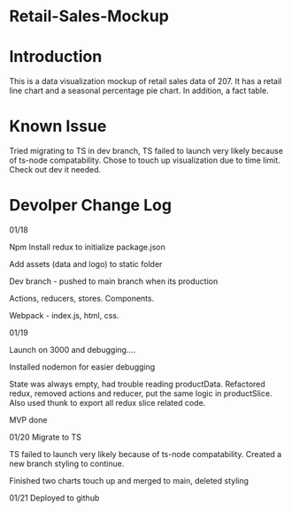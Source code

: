 # Retail-Sales-Mockup

# Introduction

This is a data visualization mockup of retail sales data of 207. It has a retail line chart and a seasonal percentage pie chart. In addition, a fact table.

# Known Issue

Tried migrating to TS in dev branch, TS failed to launch very likely because of ts-node compatability. Chose to touch up visualization due to time limit. Check out dev it needed.

# Devolper Change Log

01/18

Npm Install redux to initialize package.json

Add assets (data and logo) to static folder

Dev branch - pushed to main branch when its production

Actions, reducers, stores. Components.

Webpack - index.js, html, css.

01/19

Launch on 3000 and debugging….

Installed nodemon for easier debugging

State was always empty, had trouble reading productData. Refactored redux, removed actions and reducer, put the same logic in productSlice. Also used thunk to export all redux slice related code.

MVP done

01/20
Migrate to TS

TS failed to launch very likely because of ts-node compatability. Created a new branch styling to continue.

Finished two charts touch up and merged to main, deleted styling

01/21
Deployed to github
